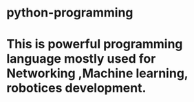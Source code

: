 # python-programming
# This is powerful programming language mostly used for Networking ,Machine learning, robotices development.
